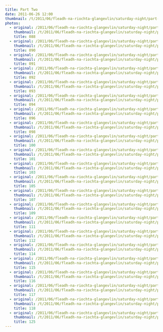 ```yaml
---
title: Part Two
date: 2011-06-26 12:00
thumbnail: /t/2011/06/fleadh-na-riochta-glangevlin/saturday-night/part-two/088.JPG
photos:
  - original: /2011/06/fleadh-na-riochta-glangevlin/saturday-night/part-two/088.JPG
    thumbnail: /t/2011/06/fleadh-na-riochta-glangevlin/saturday-night/part-two/088.JPG
    title: 088
  - original: /2011/06/fleadh-na-riochta-glangevlin/saturday-night/part-two/090.JPG
    thumbnail: /t/2011/06/fleadh-na-riochta-glangevlin/saturday-night/part-two/090.JPG
    title: 090
  - original: /2011/06/fleadh-na-riochta-glangevlin/saturday-night/part-two/091.JPG
    thumbnail: /t/2011/06/fleadh-na-riochta-glangevlin/saturday-night/part-two/091.JPG
    title: 091
  - original: /2011/06/fleadh-na-riochta-glangevlin/saturday-night/part-two/092.JPG
    thumbnail: /t/2011/06/fleadh-na-riochta-glangevlin/saturday-night/part-two/092.JPG
    title: 092
  - original: /2011/06/fleadh-na-riochta-glangevlin/saturday-night/part-two/093.JPG
    thumbnail: /t/2011/06/fleadh-na-riochta-glangevlin/saturday-night/part-two/093.JPG
    title: 093
  - original: /2011/06/fleadh-na-riochta-glangevlin/saturday-night/part-two/094.JPG
    thumbnail: /t/2011/06/fleadh-na-riochta-glangevlin/saturday-night/part-two/094.JPG
    title: 094
  - original: /2011/06/fleadh-na-riochta-glangevlin/saturday-night/part-two/096.JPG
    thumbnail: /t/2011/06/fleadh-na-riochta-glangevlin/saturday-night/part-two/096.JPG
    title: 096
  - original: /2011/06/fleadh-na-riochta-glangevlin/saturday-night/part-two/098.JPG
    thumbnail: /t/2011/06/fleadh-na-riochta-glangevlin/saturday-night/part-two/098.JPG
    title: 098
  - original: /2011/06/fleadh-na-riochta-glangevlin/saturday-night/part-two/100.JPG
    thumbnail: /t/2011/06/fleadh-na-riochta-glangevlin/saturday-night/part-two/100.JPG
    title: 100
  - original: /2011/06/fleadh-na-riochta-glangevlin/saturday-night/part-two/101.JPG
    thumbnail: /t/2011/06/fleadh-na-riochta-glangevlin/saturday-night/part-two/101.JPG
    title: 101
  - original: /2011/06/fleadh-na-riochta-glangevlin/saturday-night/part-two/103.JPG
    thumbnail: /t/2011/06/fleadh-na-riochta-glangevlin/saturday-night/part-two/103.JPG
    title: 103
  - original: /2011/06/fleadh-na-riochta-glangevlin/saturday-night/part-two/105.JPG
    thumbnail: /t/2011/06/fleadh-na-riochta-glangevlin/saturday-night/part-two/105.JPG
    title: 105
  - original: /2011/06/fleadh-na-riochta-glangevlin/saturday-night/part-two/107.JPG
    thumbnail: /t/2011/06/fleadh-na-riochta-glangevlin/saturday-night/part-two/107.JPG
    title: 107
  - original: /2011/06/fleadh-na-riochta-glangevlin/saturday-night/part-two/109.JPG
    thumbnail: /t/2011/06/fleadh-na-riochta-glangevlin/saturday-night/part-two/109.JPG
    title: 109
  - original: /2011/06/fleadh-na-riochta-glangevlin/saturday-night/part-two/111.JPG
    thumbnail: /t/2011/06/fleadh-na-riochta-glangevlin/saturday-night/part-two/111.JPG
    title: 111
  - original: /2011/06/fleadh-na-riochta-glangevlin/saturday-night/part-two/112.JPG
    thumbnail: /t/2011/06/fleadh-na-riochta-glangevlin/saturday-night/part-two/112.JPG
    title: 112
  - original: /2011/06/fleadh-na-riochta-glangevlin/saturday-night/part-two/114.JPG
    thumbnail: /t/2011/06/fleadh-na-riochta-glangevlin/saturday-night/part-two/114.JPG
    title: 114
  - original: /2011/06/fleadh-na-riochta-glangevlin/saturday-night/part-two/115.JPG
    thumbnail: /t/2011/06/fleadh-na-riochta-glangevlin/saturday-night/part-two/115.JPG
    title: 115
  - original: /2011/06/fleadh-na-riochta-glangevlin/saturday-night/part-two/116.JPG
    thumbnail: /t/2011/06/fleadh-na-riochta-glangevlin/saturday-night/part-two/116.JPG
    title: 116
  - original: /2011/06/fleadh-na-riochta-glangevlin/saturday-night/part-two/117.JPG
    thumbnail: /t/2011/06/fleadh-na-riochta-glangevlin/saturday-night/part-two/117.JPG
    title: 117
  - original: /2011/06/fleadh-na-riochta-glangevlin/saturday-night/part-two/118.JPG
    thumbnail: /t/2011/06/fleadh-na-riochta-glangevlin/saturday-night/part-two/118.JPG
    title: 118
  - original: /2011/06/fleadh-na-riochta-glangevlin/saturday-night/part-two/125.JPG
    thumbnail: /t/2011/06/fleadh-na-riochta-glangevlin/saturday-night/part-two/125.JPG
    title: 125
---
```

